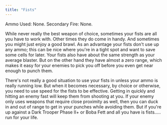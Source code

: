 ```yaml
---
title: "Fists"
---
```


Ammo Used: None. 
Secondary Fire: None. 

While never really the best weapon of choice, sometimes your fists are all you have to work with. Other times they do come in handy. And sometimes you might just enjoy a good brawl. As an advantage your fists don't use up any ammo; this can be nice where you're in a tight spot and want to save some cells for later. Your fists also have about the same strength as your average blaster. But on the other hand they have almost a zero range, which makes it easy for your enemies to pick you off before you even get near enough to punch them.
                    
There's not really a good situation to use your fists in unless your ammo is really running low. But when it becomes necessary, by choice or otherwise, you need to use speed for the fists to be effective. Getting in quickly and hitting an enemy fast will keep them from shooting at you. If your enemy only uses weapons that require close proximity as well, then you can duck in and out of range to get in your punches while avoiding them. But if you're up against a Dark Trooper Phase II+ or Boba Fett and all you have is fists..... run for your life.

